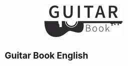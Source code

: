 <p align="center">
  <a href="https://guitar-book.netlify.app">
    <img alt="Guitar Book" src="../../gatsby-theme-guitar-book/src/assets/GuitarBookIcon.svg" width="250" />
  </a>
</p>

# Guitar Book English
